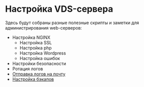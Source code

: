 # Настройка VDS-сервера

Здесь будут собраны разные полезные скрипты и заметки для администрирования web-серверов:

* Настройка NGINX
    * Настройка SSL
    * Настройка php
    * Настройка Wordpress
    * Настройка ошибок
* Настройки безопасности
* Ротация логов
* [Отправка логов на почту](send-logs-to-mail)
* [Настройка бэкапов](backuper)
